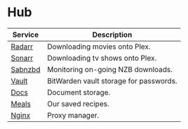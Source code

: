 # Hub

| Service                   | Description                            |
| ------------------------- | -------------------------------------- |
| [Radarr](https://radarr/) | Downloading movies onto Plex.          |
| [Sonarr](https://sonarr/) | Downloading tv shows onto Plex.        |
| [Sabnzbd](https://sab/)   | Monitoring on-going NZB downloads.     |
| [Vault](https://vault/)   | BitWarden vault storage for passwords. |
| [Docs](https://docs/)     | Document storage.                      |
| [Meals](https://meals/)   | Our saved recipes.                     |
| [Nginx](https://nginx/)   | Proxy manager.                         |

